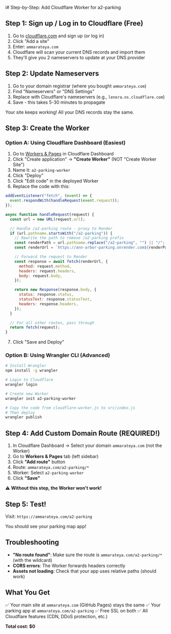 i# Step-by-Step: Add Cloudflare Worker for a2-parking

## Step 1: Sign up / Log in to Cloudflare (Free)

1. Go to [cloudflare.com](https://cloudflare.com) and sign up (or log in)
2. Click "Add a site"
3. Enter: `ammarateya.com`
4. Cloudflare will scan your current DNS records and import them
5. They'll give you 2 nameservers to update at your DNS provider

## Step 2: Update Nameservers

1. Go to your domain registrar (where you bought `ammarateya.com`)
2. Find "Nameservers" or "DNS Settings"
3. Replace with Cloudflare's nameservers (e.g., `lenora.ns.cloudflare.com`)
4. Save - this takes 5-30 minutes to propagate

Your site keeps working! All your DNS records stay the same.

## Step 3: Create the Worker

### Option A: Using Cloudflare Dashboard (Easiest)

1. Go to [Workers & Pages](https://dash.cloudflare.com) in Cloudflare Dashboard
2. Click "Create application" → **"Create Worker"** (NOT "Create Worker Site")
3. Name it: `a2-parking-worker`
4. Click "Deploy"
5. Click "Edit code" in the deployed Worker
6. Replace the code with this:

```javascript
addEventListener("fetch", (event) => {
  event.respondWith(handleRequest(event.request));
});

async function handleRequest(request) {
  const url = new URL(request.url);

  // Handle /a2-parking route - proxy to Render
  if (url.pathname.startsWith("/a2-parking")) {
    // Rewrite the path to remove /a2-parking prefix
    const renderPath = url.pathname.replace("/a2-parking", "") || "/";
    const renderUrl = `https://ann-arbor-parking.onrender.com${renderPath}${url.search}`;

    // Forward the request to Render
    const response = await fetch(renderUrl, {
      method: request.method,
      headers: request.headers,
      body: request.body,
    });

    return new Response(response.body, {
      status: response.status,
      statusText: response.statusText,
      headers: response.headers,
    });
  }

  // For all other routes, pass through
  return fetch(request);
}
```

7. Click "Save and Deploy"

### Option B: Using Wrangler CLI (Advanced)

```bash
# Install Wrangler
npm install -g wrangler

# Login to Cloudflare
wrangler login

# Create new Worker
wrangler init a2-parking-worker

# Copy the code from cloudflare-worker.js to src/index.js
# Then deploy
wrangler publish
```

## Step 4: Add Custom Domain Route (REQUIRED!)

1. In Cloudflare Dashboard → Select your domain `ammarateya.com` (not the Worker)
2. Go to **Workers & Pages** tab (left sidebar)
3. Click **"Add route"** button
4. Route: `ammarateya.com/a2-parking/*`
5. Worker: Select `a2-parking-worker`
6. Click **"Save"**

⚠️ **Without this step, the Worker won't work!**

## Step 5: Test!

Visit: `https://ammarateya.com/a2-parking`

You should see your parking map app!

## Troubleshooting

- **"No route found"**: Make sure the route is `ammarateya.com/a2-parking/*` (with the wildcard)
- **CORS errors**: The Worker forwards headers correctly
- **Assets not loading**: Check that your app uses relative paths (should work)

## What You Get

✅ Your main site at `ammarateya.com` (GitHub Pages) stays the same
✅ Your parking app at `ammarateya.com/a2-parking`
✅ Free SSL on both
✅ All Cloudflare features (CDN, DDoS protection, etc.)

**Total cost: $0**
